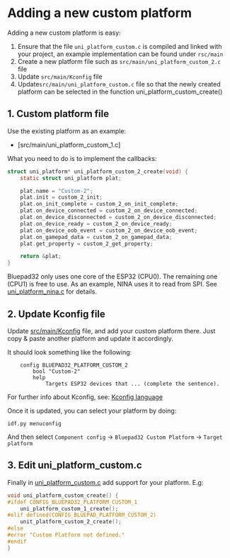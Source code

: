 # Adding a new custom platform

Adding a new custom platform is easy:

1. Ensure that the file `uni_platform_custom.c` is compiled and linked with your project, an example implementation can be found under `rsc/main`
2. Create a new platform file such as `src/main/uni_platform_custom_2.c` file
3. Update `src/main/Kconfig` file
4. Update`src/main/uni_platform_custom.c` file so that the newly created platform can be selected in the function uni_platform_custom_create()

## 1. Custom platform file

Use the existing platform as an example:

* [src/main/uni_platform_custom_1.c]

What you need to do is to implement the callbacks:

```c
struct uni_platform* uni_platform_custom_2_create(void) {
    static struct uni_platform plat;

    plat.name = "Custom-2";
    plat.init = custom_2_init;
    plat.on_init_complete = custom_2_on_init_complete;
    plat.on_device_connected = custom_2_on_device_connected;
    plat.on_device_disconnected = custom_2_on_device_disconnected;
    plat.on_device_ready = custom_2_on_device_ready;
    plat.on_device_oob_event = custom_2_on_device_oob_event;
    plat.on_gamepad_data = custom_2_on_gamepad_data;
    plat.get_property = custom_2_get_property;

    return &plat;
}
```

Bluepad32 only uses one core of the ESP32 (CPU0). The remaining one (CPU1) is
free to use. As an example, NINA uses it to read from SPI. See [uni_platform_nina.c] for details.

[uni_platform_nina.c]: https://gitlab.com/ricardoquesada/bluepad32/-/blob/main/src/components/bluepad32/uni_platform_nina.c

## 2. Update Kconfig file

Update [src/main/Kconfig] file, and add your custom platform there. Just copy & paste another platform and update it accordingly.

It should look something like the following:

```
    config BLUEPAD32_PLATFORM_CUSTOM_2
        bool "Custom-2"
        help
            Targets ESP32 devices that ... (complete the sentence).
```

For further info about Kconfig, see: [Kconfig language][kconfig_doc]

Once it is updated, you can select your platform by doing:

```
idf.py menuconfig
```

And then select `Component config` -> `Bluepad32 Custom Platform` -> `Target platform`


[src/main/Kconfig]: https://gitlab.com/ricardoquesada/bluepad32/-/blob/main/src/main/Kconfig
[kconfig_doc]: https://www.kernel.org/doc/html/latest/kbuild/kconfig-language.html


## 3. Edit uni_platform_custom.c

Finally in [uni_platform_custom.c] add support for your platform. E.g:

```c
void uni_platform_custom_create() {
#ifdef CONFIG_BLUEPAD32_PLATFORM_CUSTOM_1
    uni_platform_custom_1_create();
#elif defined(CONFIG_BLUEPAD_PLATFORM_CUSTOM_2)
	unit_platform_custom_2_create();
#else
#error "Custom Platform not defined."
#endif
}
```

[uni_platform_custom.c]: https://gitlab.com/ricardoquesada/bluepad32/-/blob/master/src/main/uni_platform_custom.c
